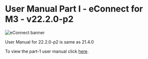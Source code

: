 #  User Manual Part I - eConnect for M3 - v22.2.0-p2

![eConnect banner](../../../../images/banner-econnect-m3.jpg)

User Manual for 22.2.0-p2 is same as 21.4.0

To view the part-1 user manual click [here](../21.4.0/usermanual-econnect-m3-part-1.md).
